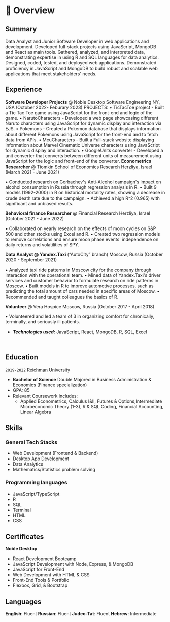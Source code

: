 # 📖 Overview

## Summary

Data Analyst and Junior Software Developer in web applications and development. Developed full-stack projects using JavaScript, MongoDB and React as main tools. Gathered, analyzed, and interpreted data, demonstrating expertise in using R and SQL languages for data analytics. Designed, coded, tested, and deployed web applications. Demonstrated proficiency in JavaScript and MongoDB to build robust and scalable web applications that meet stakeholders' needs.


## Experience
**Software Developer Projects** @ Noble Desktop Software Engineering NY, USA (October 2022- Feburary 2023)
PROJECTS:
• TicTacToe project - Built a Tic Tac Toe game using JavaScript for the front-end and logic of the game.
• NarutoCharacters - Developed a web page showcasing different Naruto characters using JavaScript for dynamic display and interaction via EJS.
• Pokemons - Created a Pokemon database that displays information about different Pokemons using JavaScript for the front-end and to fetch data from APIs.
• McuCharacters - Built a Full-stack website displaying information about Marvel Cinematic Universe characters using JavaScript for dynamic display and interaction.
• GoogleUnits converter - Developed a unit converter that converts between different units of measurement using JavaScript for the logic and front-end of the converter.
**Econometrics Researcher** @ Tiomkin School of Economics Research Herzliya, Israel (March 2021 - June 2021)

• Conducted research on Gorbachev's Anti-Alcohol campaign's impact on alcohol consumption in Russia through regression analysis in R.
• Built 9 models (1992-2000) in R on historical mortality rates, showing a decrease in crude death rate due to the campaign.
• Achieved a high R^2 (0.965) with significant and unbiased results.

**Behavioral finance Researcher** @ Financial Research Herzliya, Israel (October 2021 - June 2022)

• Collaborated on yearly research on the effects of moon cycles on S&P 500 and other stocks using Excel and R.
• Created two regression models to remove correlations and ensure moon phase events' independence on daily returns and volatilities of SPY.

**Data Analyst @ Yandex.Taxi** (“AutoCity” branch) Moscow, Russia (October 2020 - September 2021)

• Analyzed taxi ride patterns in Moscow city for the company through interaction with the operational team.
• Mined data of Yandex.Taxi's driver services and customer behavior to formulate research on ride patterns in Moscow.
• Built models in R to improve automotive processes, such as predicting the total amount of cars needed in specific areas of Moscow.
• Recommended and taught colleagues the basics of R.

**Volunteer** @ Vera Hospice Moscow, Russia (October 2017 - April 2018)

• Volunteered and led a team of 3 in organizing comfort for chronically, terminally, and seriously ill patients.


- _**Technologies used:**_ JavaScript, React, MongoDB, R, SQL, Excel

&nbsp;

## Education
`2019-2022` [Reichman University](https://www.runi.ac.il/en)
- **Bachelor of Science** Double Majored in Business Administration & Economics (Finance specialization) 
- GPA: 85
- Relevant Coursework includes: 
  - Applied Econometrics, Calculus I&II, Futures & Options,Intermediate Microeconomic Theory (1-3), R & SQL Coding, Financial Accounting, Linear Algebra


## Skills
### General Tech Stacks
- Web Development (Frontend & Backend)
- Desktop App Development
- Data Analytics
- Mathematics/Statistics problem solving


### Programming languages
- JavaScript/TypeScript
- R
- SQL
- Terminal
- HTML
- CSS


## Certificates
**Noble Desktop**
- React Development Bootcamp
- JavaScript Development with Node, Express, & MongoDB
- JavaScript for Front-End
- Web Development with HTML & CSS
- Front-End Tools & Portfolio 
- Flexbox, Grid, & Bootstrap

<!-- ## Accomplishments
**Won First Place** @ [EY Innovation Campaign](https://www.ey.com/) _(May 2021)_
Built Trial Balance System, a system that streamlines data transmission across users, providing consistent, reliable financial reports to them.  -->

## Languages
**English**: Fluent
**Russian**: Fluent
**Judeo-Tat**: Fluent
**Hebrew**: Intermediate

